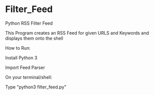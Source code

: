 # Filter_Feed
Python RSS Filter Feed

This Program creates an RSS Feed for given URLS and Keywords and displays them onto the shell

How to Run: 

Install Python 3 

Import Feed Parser

On your terminal/shell:

Type "python3 filter_feed.py"
